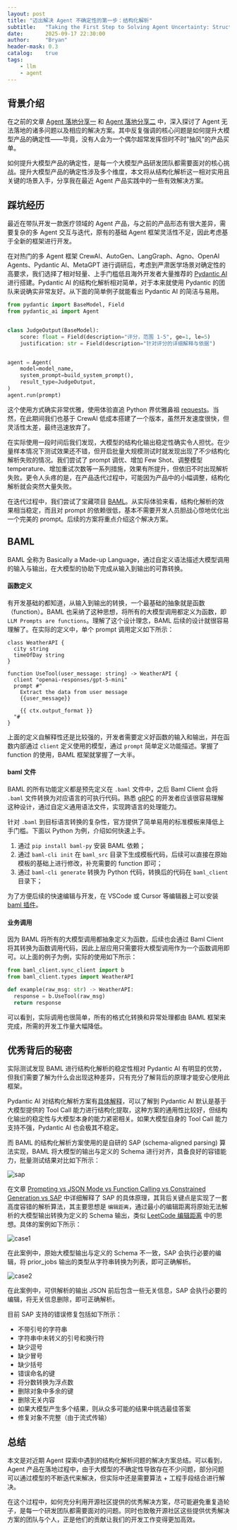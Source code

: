 ```yaml
---
layout: post
title: "迈出解决 Agent 不确定性的第一步：结构化解析"
subtitle:   "Taking the First Step to Solving Agent Uncertainty: Structured Parsing"
date:       2025-09-17 22:30:00
author:     "Bryan"
header-mask: 0.3
catalog:    true
tags:
    - llm
    - agent
---
```


## 背景介绍

在之前的文章 [Agent 落地分享一](https://zhuanlan.zhihu.com/p/1948344616962224589) 和 [Agent 落地分享二](https://zhuanlan.zhihu.com/p/1948880288399750285) 中，深入探讨了 Agent 无法落地的诸多问题以及相应的解决方案。其中反复强调的核心问题是如何提升大模型产品的确定性——毕竟，没有人会为一个偶尔超常发挥但时不时"抽风"的产品买单。

如何提升大模型产品的确定性，是每一个大模型产品研发团队都需要面对的核心挑战。提升大模型产品的确定性涉及多个维度，本文将从结构化解析这一相对实用且关键的场景入手，分享我在最近 Agent 产品实践中的一些有效解决方案。

## 踩坑经历

最近在带队开发一款医疗领域的 Agent 产品，与之前的产品形态有很大差异，需要复杂的多 Agent 交互与迭代，原有的基础 Agent 框架灵活性不足，因此考虑基于全新的框架进行开发。

在对热门的多 Agent 框架 CrewAI、AutoGen、LangGraph、Agno、OpenAI Agents、Pydantic AI、MetaGPT 进行调研后，考虑到严肃医学场景对确定性的高要求，我们选择了相对轻量、上手门槛低且海外开发者大量推荐的 [Pydantic AI](https://ai.pydantic.dev/) 进行搭建。Pydantic AI 的结构化解析相对简单，对于本来就使用 Pydantic 的团队来说确实非常友好。从下面的简单例子就能看出 Pydantic AI 的简洁与易用。

```python
from pydantic import BaseModel, Field
from pydantic_ai import Agent


class JudgeOutput(BaseModel):
    score: float = Field(description="评分，范围 1-5", ge=1, le=5)
    justification: str = Field(description="针对评分的详细解释与依据")


agent = Agent(
    model=model_name,
    system_prompt=build_system_prompt(),
    result_type=JudgeOutput,
)
agent.run(prompt)
```

这个使用方式确实非常优雅，使用体验直追 Python 界优雅鼻祖 [requests](https://github.com/psf/requests)。当然，在此期间我们也基于 CrewAI 低成本搭建了一个版本，虽然开发速度很快，但灵活性太差，最终迅速放弃了。

在实际使用一段时间后我们发现，大模型的结构化输出稳定性确实令人担忧。在少量样本情况下测试效果还不错，但开启批量大规模测试时就发现出现了不少结构化解析失败的情况。我们尝试了 prompt 调优、增加 Few Shot、调整模型 temperature、增加重试次数等一系列措施，效果有所提升，但依旧不时出现解析失败。更令人头疼的是，在产品迭代过程中，可能因为产品中的小幅调整，结构化解析就会突然大量失败。

在迭代过程中，我们尝试了宝藏项目 [BAML](https://github.com/boundaryml/baml)。从实际体验来看，结构化解析的效果相当稳定，而且对 prompt 的依赖很低，基本不需要开发人员胆战心惊地优化出一个完美的 prompt。后续的方案将重点介绍这个解决方案。

## BAML

BAML 全称为 Basically a Made-up Language，通过自定义语法描述大模型调用的输入与输出，在大模型的协助下完成从输入到输出的可靠转换。

#### 函数定义

有开发基础的都知道，从输入到输出的转换，一个最基础的抽象就是函数（function）。BAML 也采纳了这种思想，将所有的大模型调用都定义为函数，即 `LLM Prompts are functions`。理解了这个设计理念，BAML 后续的设计就很容易理解了。在实际的定义中，单个 prompt 调用定义如下所示：

```baml
class WeatherAPI {
  city string
  timeOfDay string
}

function UseTool(user_message: string) -> WeatherAPI {
  client "openai-responses/gpt-5-mini"
  prompt #"
    Extract the data from user message
    {{user_message}}

    {{ ctx.output_format }}
  "#
}

```

上面的定义自解释性还是比较强的，开发者需要定义好函数的输入和输出，并在函数内部通过 `client` 定义使用的模型，通过 `prompt` 简单定义功能描述。掌握了 function 的使用，BAML 框架就掌握了一大半。

#### baml 文件

BAML 的所有功能定义都是预先定义在 `.baml` 文件中，之后 Baml Client 会将 `.baml` 文件转换为对应语言的可执行代码。熟悉 [gRPC](https://grpc.io/) 的开发者应该很容易理解这种设计，通过自定义通用语法文件，实现跨语言的处理能力。

针对 `.baml` 到目标语言转换的复杂性，官方提供了简单易用的标准模板来降低上手门槛。下面以 Python 为例，介绍如何快速上手。

1. 通过 `pip install baml-py` 安装 BAML 依赖；
2. 通过 `baml-cli init` 在 `baml_src` 目录下生成模板代码，后续可以直接在原始模板的基础上进行修改，补充需要的 function 即可；
3. 通过 `baml-cli generate` 转换为 Python 代码，转换后的代码在 `baml_client` 目录下；

为了方便后续的快速编辑与开发，在 VSCode 或 Cursor 等编辑器上可以安装 [baml 插件](https://marketplace.visualstudio.com/items?itemName=boundary.baml-extension)。

#### 业务调用

因为 BAML 将所有的大模型调用都抽象定义为函数，后续也会通过 Baml Client 将其转换为函数调用代码，因此上层应用只需要将大模型调用作为一个函数调用即可。以上面的例子为例，实际的使用如下所示：

```python
from baml_client.sync_client import b
from baml_client.types import WeatherAPI

def example(raw_msg: str) -> WeatherAPI:
  response = b.UseTool(raw_msg)
  return response
```

可以看到，实际调用也很简单，所有的格式化转换和异常处理都由 BAML 框架来完成，所需的开发工作量大幅降低。


## 优秀背后的秘密

实际测试发现 BAML 进行结构化解析的稳定性相对 Pydantic AI 有明显的优势，但我们需要了解为什么会出现这种差异，只有充分了解背后的原理才能安心使用此框架。

Pydantic AI 对结构化解析方案有[具体解释](https://ai.pydantic.dev/output/#output-modes)，可以了解到 Pydantic AI 默认是基于大模型提供的 Tool Call 能力进行结构化提取，这种方案的通用性比较好，但结构化输出的稳定性与大模型本身的能力紧密相关。如果大模型自身的 Tool Call 能力支持不强，Pydantic AI 也会极其不稳定。

而 BAML 的结构化解析方案使用的是自研的 SAP (schema-aligned parsing) 算法实现，BAML 将大模型的输出与定义的 Schema 进行对齐，具备良好的容错能力，批量测试结果对比如下所示：

![sap](/img/in-post/baml/sap.png)

在文章 [Prompting vs JSON Mode vs Function Calling vs Constrained Generation vs SAP](https://boundaryml.com/blog/schema-aligned-parsing) 中详细解释了 SAP 的具体原理，其背后关键点是实现了一套高度容错的解析算法，其主要思想是 `编辑距离`，通过最小的编辑距离将原始无法解析的大模型输出转换为定义的 Schema 输出，类似 [LeetCode 编辑距离](https://leetcode.cn/problems/edit-distance/description/) 中的思想。具体的案例如下所示：

![case1](/img/in-post/baml/case1.png)

在此案例中，原始大模型输出与定义的 Schema 不一致，SAP 会执行必要的编辑，将 prior_jobs 输出的类型从字符串转换为列表，即可正确解析。

![case2](/img/in-post/baml/case2.png)

在此案例中，可供解析的输出 JSON 前后包含一些无关信息，SAP 会执行必要的编辑，将无关信息删除，即可正确解析。

目前 SAP 支持的错误修复包括如下所示：

- 不带引号的字符串
- 字符串中未转义的引号和换行符
- 缺少逗号
- 缺少冒号
- 缺少括号
- 错误命名的键
- 将分数转换为浮点数
- 删除对象中多余的键
- 删除无关内容
- 如果大模型产生多个结果，则从众多可能的结果中挑选最佳答案
- 修复对象不完整（由于流式传输）

## 总结

本文是对近期 Agent 探索中遇到的结构化解析问题的解决方案总结。可以看到，Agent 产品在落地过程中，由于大模型的不确定性导致存在不少问题，部分问题可以通过模型的不断迭代来解决，但实际中还是需要算法 + 工程手段结合进行解决。

在这个过程中，如何充分利用开源社区提供的优秀解决方案，尽可能避免重复造轮子，是每一个研发团队都需要面对的问题。同时也致敬开源社区这些提供优秀解决方案的团队与个人，正是他们的贡献让我们的开发工作变得更加高效。


